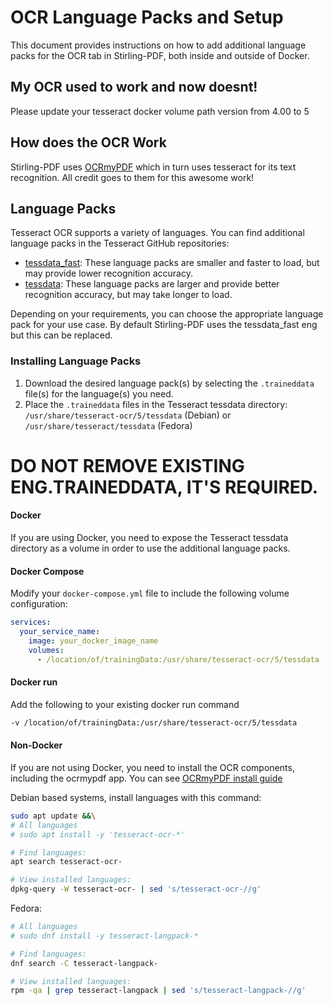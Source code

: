 # OCR Language Packs and Setup

This document provides instructions on how to add additional language packs for the OCR tab in Stirling-PDF, both inside and outside of Docker.

## My OCR used to work and now doesnt!
Please update your tesseract docker volume path version from 4.00 to 5

## How does the OCR Work
Stirling-PDF uses [OCRmyPDF](https://github.com/ocrmypdf/OCRmyPDF) which in turn uses tesseract for its text recognition.
All credit goes to them for this awesome work! 

## Language Packs

Tesseract OCR supports a variety of languages. You can find additional language packs in the Tesseract GitHub repositories:

- [tessdata_fast](https://github.com/tesseract-ocr/tessdata_fast): These language packs are smaller and faster to load, but may provide lower recognition accuracy.
- [tessdata](https://github.com/tesseract-ocr/tessdata): These language packs are larger and provide better recognition accuracy, but may take longer to load.

Depending on your requirements, you can choose the appropriate language pack for your use case. By default Stirling-PDF uses the tessdata_fast eng but this can be replaced.

### Installing Language Packs

1. Download the desired language pack(s) by selecting the `.traineddata` file(s) for the language(s) you need.
2. Place the `.traineddata` files in the Tesseract tessdata directory: `/usr/share/tesseract-ocr/5/tessdata` (Debian) or `/usr/share/tesseract/tessdata` (Fedora)

# DO NOT REMOVE EXISTING ENG.TRAINEDDATA, IT'S REQUIRED.

#### Docker

If you are using Docker, you need to expose the Tesseract tessdata directory as a volume in order to use the additional language packs. 
#### Docker Compose
Modify your `docker-compose.yml` file to include the following volume configuration:


```yaml
services:
  your_service_name:
    image: your_docker_image_name
    volumes:
      - /location/of/trainingData:/usr/share/tesseract-ocr/5/tessdata
```


#### Docker run
Add the following to your existing docker run command
```bash
-v /location/of/trainingData:/usr/share/tesseract-ocr/5/tessdata
```

#### Non-Docker
If you are not using Docker, you need to install the OCR components, including the ocrmypdf app.
You can see [OCRmyPDF install guide](https://ocrmypdf.readthedocs.io/en/latest/installation.html)

Debian based systems, install languages with this command:

```bash
sudo apt update &&\
# All languages
# sudo apt install -y 'tesseract-ocr-*'

# Find languages:
apt search tesseract-ocr-

# View installed languages:
dpkg-query -W tesseract-ocr- | sed 's/tesseract-ocr-//g'
```

Fedora:

```bash
# All languages
# sudo dnf install -y tesseract-langpack-*

# Find languages:
dnf search -C tesseract-langpack-

# View installed languages:
rpm -qa | grep tesseract-langpack | sed 's/tesseract-langpack-//g'
```

